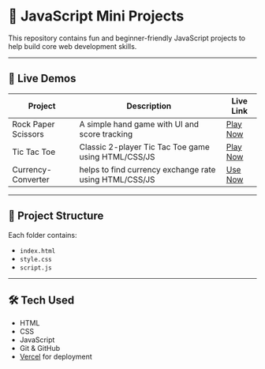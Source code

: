 # 🧠 JavaScript Mini Projects

This repository contains fun and beginner-friendly JavaScript projects to help build core web development skills.

---

## 🚀 Live Demos

| Project         | Description                        | Live Link |
|----------------|------------------------------------|-----------|
| Rock Paper Scissors | A simple hand game with UI and score tracking | [Play Now](https://rock-paper-scissor-nu-three.vercel.app/) |
| Tic Tac Toe         | Classic 2-player Tic Tac Toe game using HTML/CSS/JS | [Play Now](https://tic-tac-toe-puce-delta-16.vercel.app/) |
| Currency-Converter  | helps to find currency exchange rate using HTML/CSS/JS | [Use Now](https://currency-code-converter.vercel.app/) |
---

## 📁 Project Structure


Each folder contains:
- `index.html`
- `style.css`
- `script.js`

---

## 🛠️ Tech Used

- HTML
- CSS
- JavaScript
- Git & GitHub
- [Vercel](https://vercel.com/) for deployment

